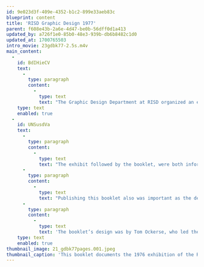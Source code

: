 ```yaml
---
id: 9e023d3f-409e-4352-b1c2-899e33aeb83c
blueprint: content
title: 'RISD Graphic Design 1977'
parent: f608e43b-2a6e-4d47-be0b-56dff0d1a413
updated_by: a726f1e0-85b0-48e3-939b-db6b8482c1d0
updated_at: 1700765503
intro_movie: 23gdbk77-2.5s.m4v
main_content:
  -
    id: BdIHieCV
    text:
      -
        type: paragraph
        content:
          -
            type: text
            text: "The Graphic Design Department at RISD organized an exhibition of student work in 1967. The exhibit intended to share the department’s vision of the relatively new field of graphic design at that time, and publicly share how the department's curriculum prepared students for this practice. Having collected an immense amount of information about the substance of this curriculum's pedagogy Tom decided it was worth sharing in this booklet that documents the works in the exhibition. Most importantly, the booklet also shared the department’s vision for this new field of practice, and it allowed for a national and international distribution. The local printer that was most used by RISD its graphic design faculty, Foremost Printing, granted funding for this publication."
    type: text
    enabled: true
  -
    id: UNSusdVa
    text:
      -
        type: paragraph
        content:
          -
            type: text
            text: "The exhibit followed by the booklet, were both informationally designed as a didactic statement of the department’s philosophy and means to achieve those principles in a newly established curriculum.\_"
      -
        type: paragraph
        content:
          -
            type: text
            text: "Publishing this booklet also was important as the department had achieved national notoriety in its definition of the practice of graphic design, including the pedagogical requirements to educate students for this practice.\_Once\_distributed nationally and internationally, it proved of great value as an exemplification of developing programs, as well as in raising the standards of design pedagogy.\_"
      -
        type: paragraph
        content:
          -
            type: text
            text: 'The booklet’s design was by Tom Ockerse, who led the philosophical and practical efforts for the department’s curriculum and continued to do so until he stepped down as department head in 1991.'
    type: text
    enabled: true
thumbnail_image: 21_gdbk77pages.001.jpeg
thumbnail_caption: 'This booklet documents the 1976 exhibition of the RISD Graphic Design Department’s BFA degree program. It defines the practice of graphic design and the pedagogical requirements to educate students for this practice.'
---
```

